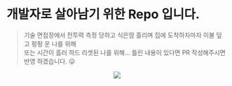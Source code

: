 # 개발자로 살아남기 위한 Repo 입니다.
 > 기술 면접장에서 전투력 측정 당하고 식은땀 흘리며 집에 도착하자마자 이불 덮고 펑펑 운 나를 위해<br/>
 > 또는 시간이 흘러 하드 리셋된 나를 위해... 틀린 내용이 있다면 PR 작성해주시면 반영 하겠습니다. 😛
 
<div align="center">
<img src="https://user-images.githubusercontent.com/79893048/217548174-e1f3f240-a304-4cd2-829e-d895da6d2b4f.gif"></img>
</div>
 


